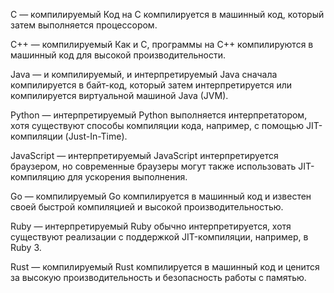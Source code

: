 C — компилируемый
Код на C компилируется в машинный код, который затем выполняется процессором.

C++ — компилируемый
Как и C, программы на C++ компилируются в машинный код для высокой производительности.

Java — и компилируемый, и интерпретируемый
Java сначала компилируется в байт-код, который затем интерпретируется или компилируется виртуальной машиной Java (JVM).

Python — интерпретируемый
Python выполняется интерпретатором, хотя существуют способы компиляции кода, например, с помощью JIT-компиляции (Just-In-Time).

JavaScript — интерпретируемый
JavaScript интерпретируется браузером, но современные браузеры могут также использовать JIT-компиляцию для ускорения выполнения.

Go — компилируемый
Go компилируется в машинный код и известен своей быстрой компиляцией и высокой производительностью.

Ruby — интерпретируемый
Ruby обычно интерпретируется, хотя существуют реализации с поддержкой JIT-компиляции, например, в Ruby 3.

Rust — компилируемый
Rust компилируется в машинный код и ценится за высокую производительность и безопасность работы с памятью.
